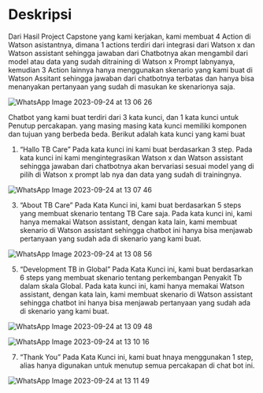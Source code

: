 # Deskripsi


Dari Hasil Project Capstone yang kami kerjakan, kami membuat 4 Action di Watson asistantnya, dimana 1 actions terdiri dari integrasi dari Watson x dan Watson assistant sehingga jawaban dari Chatbotnya akan mengambil dari model atau data yang sudah ditraining di Watson x Prompt labnyanya, kemudian 3 Action lainnya hanya menggunakan skenario yang kami buat di Watson Assitant sehingga jawaban dari chatbotnya terbatas dan hanya bisa menanyakan pertanyaan yang sudah di masukan ke skenarionya saja. 

![WhatsApp Image 2023-09-24 at 13 06 26](https://github.com/andikaerlangga/andikaerlangga.github.io/assets/145178112/31ff60fc-c0ac-4dc8-9cca-296521fa0e95)


Chatbot yang kami buat terdiri dari 3 kata kunci, dan 1 kata kunci untuk Penutup percakapan. yang masing masing kata kunci memiliki komponen dan tujuan yang berbeda beda. Berikut adalah kata kunci yang kami buat

1.	“Hallo TB Care”
Pada kata kunci ini kami buat berdasarkan 3 step. Pada kata kunci ini kami mengintegrasikan Watson x dan Watson assistant sehingga jawaban dari chatbotnya akan bervariasi sesuai model yang di pilih di Watson x prompt lab nya dan data yang sudah di trainingnya.





![WhatsApp Image 2023-09-24 at 13 07 46](https://github.com/andikaerlangga/andikaerlangga.github.io/assets/145178112/43ee0323-78a3-4b61-9083-83d672598b42)


3.	“About TB Care”
Pada Kata Kunci ini, kami buat berdasarkan 5 steps yang membuat skenario tentang TB Care saja. Pada kata kunci ini, kami hanya memakai Watson assistant, dengan kata lain, kami membuat skenario di Watson assistant sehingga chatbot ini hanya bisa menjawab pertanyaan yang sudah ada di skenario yang kami buat.





![WhatsApp Image 2023-09-24 at 13 08 56](https://github.com/andikaerlangga/andikaerlangga.github.io/assets/145178112/77197942-ca8b-43c2-9258-43f1281823f1)


5.	“Development TB in Global”
Pada Kata Kunci ini, kami buat berdasarkan 6 steps yang membuat skenario tentang perkembangan Penyakit Tb dalam skala Global. Pada kata kunci ini, kami hanya memakai Watson assistant, dengan kata lain, kami membuat skenario di Watson assistant sehingga chatbot ini hanya bisa menjawab pertanyaan yang sudah ada di skenario yang kami buat.







![WhatsApp Image 2023-09-24 at 13 09 48](https://github.com/andikaerlangga/andikaerlangga.github.io/assets/145178112/68e43fa4-2934-4ea4-bec9-25b289f8bd12)

![WhatsApp Image 2023-09-24 at 13 10 16](https://github.com/andikaerlangga/andikaerlangga.github.io/assets/145178112/56b9f1bf-9a7b-4d8b-b20d-b4bf901854a1)

7.	“Thank You”
Pada Kata Kunci ini, kami buat hnaya menggunakan 1 step, alias hanya digunakan untuk menutup semua percakapan di chat bot ini.




![WhatsApp Image 2023-09-24 at 13 11 49](https://github.com/andikaerlangga/andikaerlangga.github.io/assets/145178112/7900d208-49ad-471c-b730-71306ef78920)




